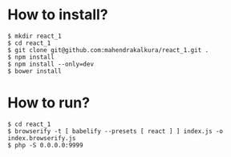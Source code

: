 How to install?
===============

```
$ mkdir react_1
$ cd react_1
$ git clone git@github.com:mahendrakalkura/react_1.git .
$ npm install
$ npm install --only=dev
$ bower install
```

How to run?
===========

```
$ cd react_1
$ browserify -t [ babelify --presets [ react ] ] index.js -o index.browserify.js
$ php -S 0.0.0.0:9999
```
